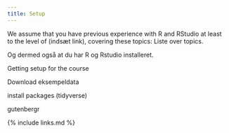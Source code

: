 ```yaml
---
title: Setup
---
```

We assume that you have previous experience with R and RStudio
at least to the level of (indsæt link), covering these topics:
Liste over topics.


Og dermed også at du har R og Rstudio installeret.

Getting setup for the course

Download eksempeldata

install packages (tidyverse)

gutenbergr


{% include links.md %}
